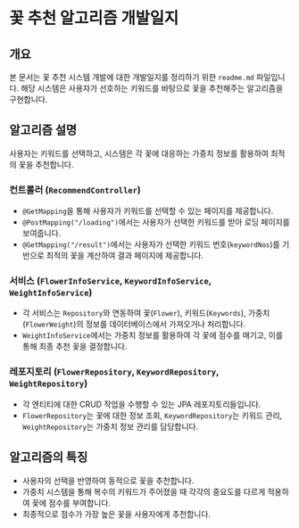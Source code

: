 # 꽃 추천 알고리즘 개발일지

## 개요
본 문서는 꽃 추천 시스템 개발에 대한 개발일지를 정리하기 위한 `readme.md` 파일입니다. 해당 시스템은 사용자가 선호하는 키워드를 바탕으로 꽃을 추천해주는 알고리즘을 구현합니다.

## 알고리즘 설명
사용자는 키워드를 선택하고, 시스템은 각 꽃에 대응하는 가중치 정보를 활용하여 최적의 꽃을 추천합니다. 

### 컨트롤러 (`RecommendController`)
- `@GetMapping`을 통해 사용자가 키워드를 선택할 수 있는 페이지를 제공합니다.
- `@PostMapping("/loading")`에서는 사용자가 선택한 키워드를 받아 로딩 페이지를 보여줍니다.
- `@GetMapping("/result")`에서는 사용자가 선택한 키워드 번호(`keywordNos`)를 기반으로 최적의 꽃을 계산하여 결과 페이지에 제공합니다.

### 서비스 (`FlowerInfoService`, `KeywordInfoService`, `WeightInfoService`)
- 각 서비스는 `Repository`와 연동하여 꽃(`Flower`), 키워드(`Keywords`), 가중치(`FlowerWeight`)의 정보를 데이터베이스에서 가져오거나 처리합니다.
- `WeightInfoService`에서는 가중치 정보를 활용하여 각 꽃에 점수를 매기고, 이를 통해 최종 추천 꽃을 결정합니다.

### 레포지토리 (`FlowerRepository`, `KeywordRepository`, `WeightRepository`)
- 각 엔티티에 대한 CRUD 작업을 수행할 수 있는 JPA 레포지토리들입니다.
- `FlowerRepository`는 꽃에 대한 정보 조회, `KeywordRepository`는 키워드 관리, `WeightRepository`는 가중치 정보 관리를 담당합니다.

## 알고리즘의 특징
- 사용자의 선택을 반영하여 동적으로 꽃을 추천합니다.
- 가중치 시스템을 통해 복수의 키워드가 주어졌을 때 각각의 중요도를 다르게 적용하여 꽃에 점수를 부여합니다.
- 최종적으로 점수가 가장 높은 꽃을 사용자에게 추천합니다.

